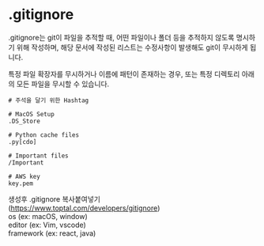 # .gitignore

.gitignore는 git이 파일을 추적할 때, 어떤 파일이나 폴더 등을 추적하지 않도록 명시하기 위해 작성하며, 해당 문서에 작성된 리스트는 수정사항이 발생해도 git이 무시하게 됩니다.  

특정 파일 확장자를 무시하거나 이름에 패턴이 존재하는 경우, 또는 특정 디렉토리 아래의 모든 파일을 무시할 수 있습니다.  

```
# 주석을 달기 위한 Hashtag  

# MacOS Setup  
.DS_Store  

# Python cache files  
.py[cdo]  

# Important files  
/Important  

# AWS key  
key.pem  
```

생성후 .gitignore 복사붙여넣기  
(https://www.toptal.com/developers/gitignore)  
os (ex: macOS, window)  
editor (ex: Vim, vscode)  
framework (ex: react, java)

